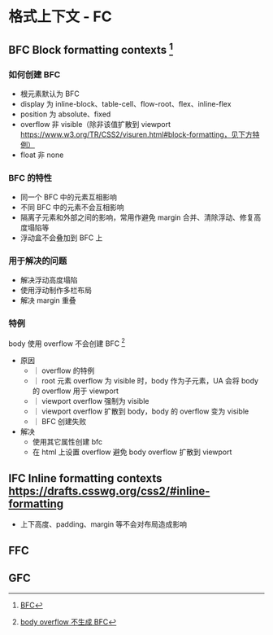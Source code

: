 # 格式上下文 - FC

## BFC Block formatting contexts [^1]

### 如何创建 BFC

-   根元素默认为 BFC
-   display 为 inline-block、table-cell、flow-root、flex、inline-flex
-   position 为 absolute、fixed
-   overflow 非 visible（除非该值扩散到 viewport https://www.w3.org/TR/CSS2/visuren.html#block-formatting，见下方特例）
-   float 非 none

### BFC 的特性

-   同一个 BFC 中的元素互相影响
-   不同 BFC 中的元素不会互相影响
-   隔离子元素和外部之间的影响，常用作避免 margin 合并、清除浮动、修复高度塌陷等
-   浮动盒不会叠加到 BFC 上

### 用于解决的问题

-   解决浮动高度塌陷
-   使用浮动制作多栏布局
-   解决 margin 重叠

### 特例

body 使用 overflow 不会创建 BFC [^2]

-   原因
    -   ｜ overflow 的特例
    -   ｜ root 元素 overflow 为 visible 时，body 作为子元素，UA 会将 body 的 overflow 用于 viewport
    -   ｜ viewport overflow 强制为 visible
    -   ｜ ​viewport overflow 扩散到 body，body 的 overflow 变为 visible
    -   ｜ BFC 创建失败
-   解决
    -   使用其它属性创建 bfc
    -   在 html 上设置 overflow 避免 body overflow 扩散到 viewport

## IFC Inline formatting contexts https://drafts.csswg.org/css2/#inline-formatting

-   上下高度、padding、margin 等不会对布局造成影响

## FFC

## GFC

[^1]: [BFC](https://developer.mozilla.org/en-US/docs/Web/Guide/CSS/Block_formatting_context)
[^2]: [body overflow 不生成 BFC](https://www.w3.org/TR/2011/REC-CSS2-20110607/visufx.html#overflow)
